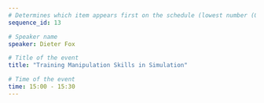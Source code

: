 ```yaml
---
# Determines which item appears first on the schedule (lowest number (0) appears first)
sequence_id: 13

# Speaker name
speaker: Dieter Fox

# Title of the event
title: "Training Manipulation Skills in Simulation"

# Time of the event
time: 15:00 - 15:30
---
```

